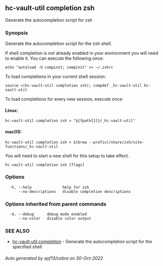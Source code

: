 ## hc-vault-util completion zsh

Generate the autocompletion script for zsh

### Synopsis

Generate the autocompletion script for the zsh shell.

If shell completion is not already enabled in your environment you will need
to enable it.  You can execute the following once:

	echo "autoload -U compinit; compinit" >> ~/.zshrc

To load completions in your current shell session:

	source <(hc-vault-util completion zsh); compdef _hc-vault-util hc-vault-util

To load completions for every new session, execute once:

#### Linux:

	hc-vault-util completion zsh > "${fpath[1]}/_hc-vault-util"

#### macOS:

	hc-vault-util completion zsh > $(brew --prefix)/share/zsh/site-functions/_hc-vault-util

You will need to start a new shell for this setup to take effect.


```
hc-vault-util completion zsh [flags]
```

### Options

```
  -h, --help              help for zsh
      --no-descriptions   disable completion descriptions
```

### Options inherited from parent commands

```
  -d, --debug      debug mode enabled
      --no-color   disable color output
```

### SEE ALSO

* [hc-vault-util completion](hc-vault-util_completion.md)	 - Generate the autocompletion script for the specified shell

###### Auto generated by spf13/cobra on 30-Oct-2022
